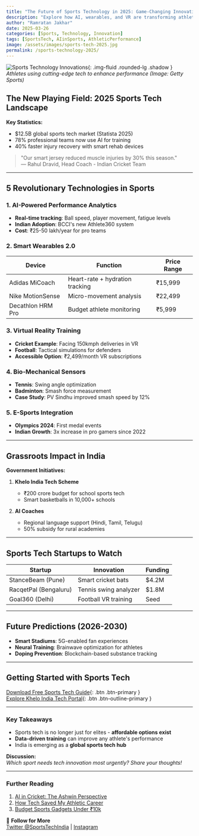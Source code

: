 ```yaml
---
title: "The Future of Sports Technology in 2025: Game-Changing Innovations"
description: "Explore how AI, wearables, and VR are transforming athletics from grassroots to professional levels."
author: "Ramratan Jakhar"
date: 2025-03-26
categories: [Sports, Technology, Innovation]
tags: [SportsTech, AIinSports, AthleticPerformance]
image: /assets/images/sports-tech-2025.jpg
permalink: /sports-technology-2025/
---
```


![Sports Technology Innovations]({{site.baseurl}}/assets/images/blog2.jpeg){: .img-fluid .rounded-lg .shadow }
*Athletes using cutting-edge tech to enhance performance (Image: Getty Sports)*

## The New Playing Field: 2025 Sports Tech Landscape

**Key Statistics:**
- $12.5B global sports tech market (Statista 2025)
- 78% professional teams now use AI for training
- 40% faster injury recovery with smart rehab devices

> "Our smart jersey reduced muscle injuries by 30% this season."  
> — Rahul Dravid, Head Coach - Indian Cricket Team

---

## 5 Revolutionary Technologies in Sports

### 1. AI-Powered Performance Analytics
- **Real-time tracking**: Ball speed, player movement, fatigue levels
- **Indian Adoption**: BCCI's new Athlete360 system
- **Cost**: ₹25-50 lakh/year for pro teams

### 2. Smart Wearables 2.0
| Device | Function | Price Range |
|--------|----------|-------------|
| Adidas MiCoach | Heart-rate + hydration tracking | ₹15,999 |
| Nike MotionSense | Micro-movement analysis | ₹22,499 |
| Decathlon HRM Pro | Budget athlete monitoring | ₹5,999 |

### 3. Virtual Reality Training
- **Cricket Example**: Facing 150kmph deliveries in VR
- **Football**: Tactical simulations for defenders
- **Accessible Option**: ₹2,499/month VR subscriptions

### 4. Bio-Mechanical Sensors
- **Tennis**: Swing angle optimization
- **Badminton**: Smash force measurement
- **Case Study**: PV Sindhu improved smash speed by 12%

### 5. E-Sports Integration
- **Olympics 2024**: First medal events
- **Indian Growth**: 3x increase in pro gamers since 2022

---

## Grassroots Impact in India

**Government Initiatives:**
1. **Khelo India Tech Scheme**  
   - ₹200 crore budget for school sports tech
   - Smart basketballs in 10,000+ schools

2. **AI Coaches**  
   - Regional language support (Hindi, Tamil, Telugu)
   - 50% subsidy for rural academies

---

## Sports Tech Startups to Watch

| Startup | Innovation | Funding |
|---------|------------|---------|
| StanceBeam (Pune) | Smart cricket bats | $4.2M |
| RacqetPal (Bengaluru) | Tennis swing analyzer | $1.8M |
| Goal360 (Delhi) | Football VR training | Seed |

---

## Future Predictions (2026-2030)

- **Smart Stadiums**: 5G-enabled fan experiences
- **Neural Training**: Brainwave optimization for athletes
- **Doping Prevention**: Blockchain-based substance tracking

---

## Getting Started with Sports Tech

[Download Free Sports Tech Guide](#){: .btn .btn-primary }  
[Explore Khelo India Tech Portal](#){: .btn .btn-outline-primary }

---

### Key Takeaways
- Sports tech is no longer just for elites - **affordable options exist**
- **Data-driven training** can improve any athlete's performance
- India is emerging as a **global sports tech hub**

**Discussion:**  
*Which sport needs tech innovation most urgently? Share your thoughts!*

---

### Further Reading
1. [AI in Cricket: The Ashwin Perspective](#)  
2. [How Tech Saved My Athletic Career](#)  
3. [Budget Sports Gadgets Under ₹10k](#)  

📱 **Follow for More**  
[Twitter @SportsTechIndia](#) | [Instagram](#)
